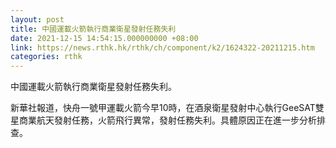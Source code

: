```yaml
---
layout: post
title: 中國運載火箭執行商業衛星發射任務失利
date: 2021-12-15 14:54:15.000000000 +08:00
link: https://news.rthk.hk/rthk/ch/component/k2/1624322-20211215.htm
categories: rthk
---
```


中國運載火箭執行商業衛星發射任務失利。

新華社報道，快舟一號甲運載火箭今早10時，在酒泉衛星發射中心執行GeeSAT雙星商業航天發射任務，火箭飛行異常，發射任務失利。具體原因正在進一步分析排查。
